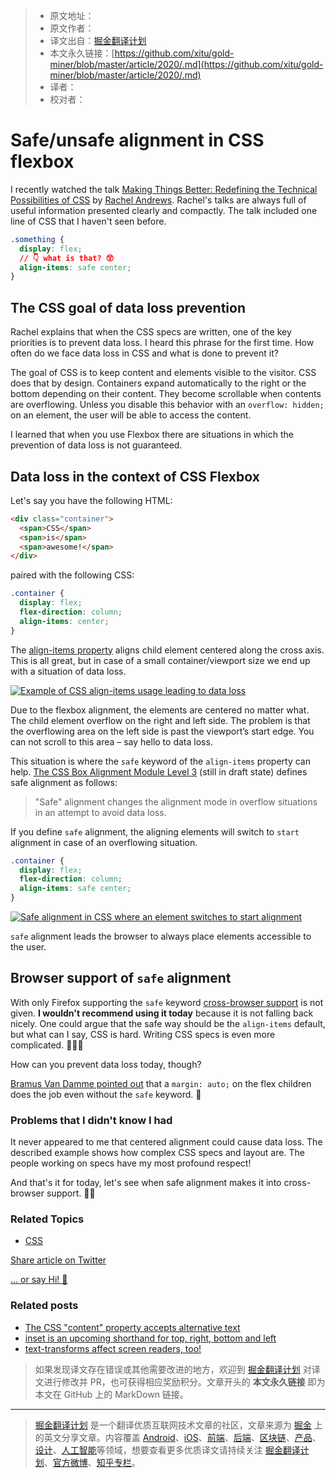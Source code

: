> * 原文地址：[]()
> * 原文作者：[]()
> * 译文出自：[掘金翻译计划](https://github.com/xitu/gold-miner)
> * 本文永久链接：[https://github.com/xitu/gold-miner/blob/master/article/2020/.md](https://github.com/xitu/gold-miner/blob/master/article/2020/.md)
> * 译者：
> * 校对者：

# Safe/unsafe alignment in CSS flexbox

I recently watched the talk [Making Things Better: Redefining the Technical Possibilities of CSS](https://aneventapart.com/news/post/making-things-better-aea-video) by [Rachel Andrews](https://twitter.com/rachelandrew). Rachel's talks are always full of useful information presented clearly and compactly. The talk included one line of CSS that I haven't seen before.

```css
.something {
  display: flex;
  // 👇 what is that? 😲 
  align-items: safe center;
}
```

## The CSS goal of data loss prevention

Rachel explains that when the CSS specs are written, one of the key priorities is to prevent data loss. I heard this phrase for the first time. How often do we face data loss in CSS and what is done to prevent it?

The goal of CSS is to keep content and elements visible to the visitor. CSS does that by design. Containers expand automatically to the right or the bottom depending on their content. They become scrollable when contents are overflowing. Unless you disable this behavior with an `overflow: hidden;` on an element, the user will be able to access the content.

I learned that when you use Flexbox there are situations in which the prevention of data loss is not guaranteed.

## Data loss in the context of CSS Flexbox

Let's say you have the following HTML:

```html
<div class="container">
  <span>CSS</span>
  <span>is</span>
  <span>awesome!</span>
</div>
```

paired with the following CSS:

```css
.container {
  display: flex;
  flex-direction: column;
  align-items: center;
}
```

The [align-items property](https://developer.mozilla.org/en-US/docs/Web/CSS/align-items) aligns child element centered along the cross axis. This is all great, but in case of a small container/viewport size we end up with a situation of data loss.

 [![Example of CSS align-items usage leading to data loss](//images.ctfassets.net/f20lfrunubsq/tX5IzlfIse4rtopH41xJY/2efc8dc4ca4d3e41da194292257fc02a/Screenshot_2020-05-17_19.54.42.png&fm=jpg)](//images.ctfassets.net/f20lfrunubsq/tX5IzlfIse4rtopH41xJY/2efc8dc4ca4d3e41da194292257fc02a/Screenshot_2020-05-17_19.54.42.png) 

Due to the flexbox alignment, the elements are centered no matter what. The child element overflow on the right and left side. The problem is that the overflowing area on the left side is past the viewport’s start edge. You can not scroll to this area – say hello to data loss.

This situation is where the `safe` keyword of the `align-items` property can help. [The CSS Box Alignment Module Level 3](https://drafts.csswg.org/css-align-3/#overflow-values) (still in draft state) defines safe alignment as follows:

> "Safe" alignment changes the alignment mode in overflow situations in an attempt to avoid data loss.

If you define `safe` alignment, the aligning elements will switch to `start` alignment in case of an overflowing situation.

```css
.container {
  display: flex;
  flex-direction: column;
  align-items: safe center;
}
```

 [![Safe alignment in CSS where an element switches to start alignment](//images.ctfassets.net/f20lfrunubsq/1Qx8RgAxrHdCzMHHLo8CBl/8a7e5b30e1a90ef8452d83c8668b65c8/Screenshot_2020-05-17_20.04.33.png&fm=jpg)](//images.ctfassets.net/f20lfrunubsq/1Qx8RgAxrHdCzMHHLo8CBl/8a7e5b30e1a90ef8452d83c8668b65c8/Screenshot_2020-05-17_20.04.33.png) 

`safe` alignment leads the browser to always place elements accessible to the user.

## Browser support of `safe` alignment

With only Firefox supporting the `safe` keyword [cross-browser support](https://developer.mozilla.org/en-US/docs/Web/CSS/align-items#Support_in_Flex_layout) is not given. **I wouldn't recommend using it today** because it is not falling back nicely. One could argue that the safe way should be the `align-items` default, but what can I say, CSS is hard. Writing CSS specs is even more complicated. 🤷🏻‍♂️

How can you prevent data loss today, though?

[Bramus Van Damme pointed out](https://twitter.com/bramus/status/1259776833589051392) that a `margin: auto;` on the flex children does the job even without the `safe` keyword. 🎉

### Problems that I didn't know I had

It never appeared to me that centered alignment could cause data loss. The described example shows how complex CSS specs and layout are. The people working on specs have my most profound respect!

And that's it for today, let's see when safe alignment makes it into cross-browser support. 👋🏻

### Related Topics

* [CSS](/topics/css)

[Share article on Twitter](https://twitter.com/intent/tweet?text=Safe/unsafe%20alignment%20in%20CSS%20flexbox&url=https://www.stefanjudis.com/today-i-learned/safe-unsafe-alignment-in-css-flexbox&via=stefanjudis)

[... or say Hi! 👋](https://twitter.com/stefanjudis)

### Related posts

* [The CSS "content" property accepts alternative text](/today-i-learned/css-content-accepts-alternative-text/)
* [inset is an upcoming shorthand for top, right, bottom and left](/today-i-learned/inset-is-a-shorthand-for-top-right-bottom-and-left/)
* [text-transforms affect screen readers, too!](/today-i-learned/text-transforms-affects-screen-readers-too/)

> 如果发现译文存在错误或其他需要改进的地方，欢迎到 [掘金翻译计划](https://github.com/xitu/gold-miner) 对译文进行修改并 PR，也可获得相应奖励积分。文章开头的 **本文永久链接** 即为本文在 GitHub 上的 MarkDown 链接。

---

> [掘金翻译计划](https://github.com/xitu/gold-miner) 是一个翻译优质互联网技术文章的社区，文章来源为 [掘金](https://juejin.im) 上的英文分享文章。内容覆盖 [Android](https://github.com/xitu/gold-miner#android)、[iOS](https://github.com/xitu/gold-miner#ios)、[前端](https://github.com/xitu/gold-miner#前端)、[后端](https://github.com/xitu/gold-miner#后端)、[区块链](https://github.com/xitu/gold-miner#区块链)、[产品](https://github.com/xitu/gold-miner#产品)、[设计](https://github.com/xitu/gold-miner#设计)、[人工智能](https://github.com/xitu/gold-miner#人工智能)等领域，想要查看更多优质译文请持续关注 [掘金翻译计划](https://github.com/xitu/gold-miner)、[官方微博](http://weibo.com/juejinfanyi)、[知乎专栏](https://zhuanlan.zhihu.com/juejinfanyi)。
